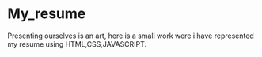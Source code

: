 # My_resume
Presenting ourselves is an art, here is a small work were i have represented my resume using HTML,CSS,JAVASCRIPT. 
